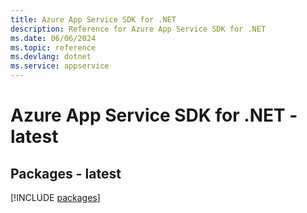 ```yaml
---
title: Azure App Service SDK for .NET
description: Reference for Azure App Service SDK for .NET
ms.date: 06/06/2024
ms.topic: reference
ms.devlang: dotnet
ms.service: appservice
---
```

# Azure App Service SDK for .NET - latest
## Packages - latest
[!INCLUDE [packages](app-service-index.md)]